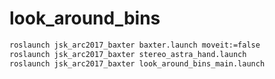 # look_around_bins

```bash
roslaunch jsk_arc2017_baxter baxter.launch moveit:=false
roslaunch jsk_arc2017_baxter stereo_astra_hand.launch
roslaunch jsk_arc2017_baxter look_around_bins_main.launch
```
